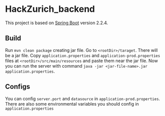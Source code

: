 # HackZurich_backend

This project is based on [Spring Boot](https://github.com/spring-projects/spring-boot) version 2.2.4.

## Build

Run `mvn clean package` creating jar file. Go to `<rootDir>/taraget`. There will be a jar file. Copy `application.properties`
and `application-prod.properties` files at `<rootDir>/src/main/resources` and paste them near the jar file.
Now you can run the server with command `java -jar <jar-file-name>.jar application.properties`.

## Configs

You can config `server.port` and `datasource` in `application-prod.properties`.
There are also some environmental variables you should config in `application.properties`